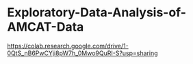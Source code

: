 # Exploratory-Data-Analysis-of-AMCAT-Data
https://colab.research.google.com/drive/1-0QtS_nB6PwCYji8pW7h_0Mwo9QuRI-S?usp=sharing
